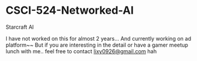 # CSCI-524-Networked-AI
Starcraft AI

I have not worked on this for almost 2 years... And currently working on ad platform~~ 
But if you are interesting in the detail or have a gamer meetup lunch with me.. feel free to contact lixy0926@gmail.com hah
